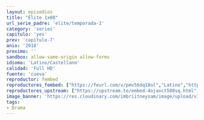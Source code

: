 ```yaml
---
layout: episodios
title: "Élite 1x08"
url_serie_padre: 'elite/temporada-1'
category: 'series'
capitulo: 'yes'
prev: 'capitulo-7'
anio: '2018'
proximo: ''
sandbox: allow-same-origin allow-forms
idioma: 'Latino/Castellano'
calidad: 'Full HD'
fuente: 'cueva'
reproductor: fembed
reproductores_fembed: ["https://feurl.com/v/pmv56dq18ol","Latino","https://myurlshort.live/v/w1z7ehn7ly1qn87","Latino","https://myurlshort.live/v/6rkw4b0gn2pk166","Castellano","https://api.cuevana3.io/stream/index.php?file=ek5lbm9xYWNrS0xYMTZLa2xNbkdvY3ZTb3BtZng4TGp6ZFpobGFMUGtPUFgzSmFhbk1XTzVkblBtS1JnbEplb21KUm5ZSlRTMGViVTBxZGdsdEhPb3RqWGFtTm1scHFqbk1LR2gzV3l3THVvd29aaVpNR21vNXlSb0tKbmhkZlUwTXlYb1hmSDFOZkpuV1JuYTVTWHA1aVdhbVp5MHREbTJNS25xNlBIbnViSjFaeVg","Castellano","https://feurl.com/v/mynj4u5n-grpk81","Castellano","https://feurl.com/v/zrqr2ij2jq7w1k1","Castellano","https://feurl.com/v/p8qz3sm5qjd2pwj","Castellano","https://mstream.website/ilwx8mdiv3or","Castellano","https://mstream.website/0fls45x41bb8","Castellano"]
reproductores_upstream: ["https://upstream.to/embed-4ojaxct508sq.html","Latino","https://upstream.to/embed-83hy38uf1a8n.html","Castellano"]
image_banner: 'https://res.cloudinary.com/imbriitneysam/image/upload/v1546279806/elite-banner-min.jpg'
tags:
- Drama
---
```











